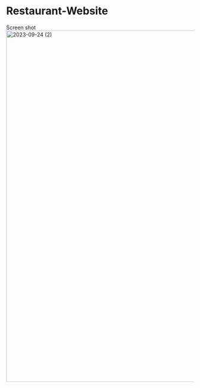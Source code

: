 # Restaurant-Website
Screen shot
<img width="943" alt="2023-09-24 (2)" src="https://github.com/Inscoding/Restaurant-Website/assets/124165512/19854e9a-8fd8-4dbd-b0bd-dd2e691bd5a8">
